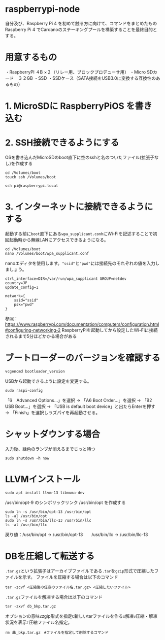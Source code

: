 # raspberrypi-node
自分及び、Raspberry Pi 4 を初めて触る方に向けて、コマンドをまとめたもの
Raspberry Pi 4 でCardanoのステーキングプールを構築することを最終目的とする。

# 用意するもの
・RaspberryPI ４B ×２（リレー用、ブロックプロデューサ用）
・Micro SDカード　３２GB
・SSD
・SSDケース（SATA接続をUSB3.0に変換する互換性のあるもの）

# 1. MicroSDに RaspberryPiOS を書き込む

# 2. SSH接続できるようにする
OSを書き込んだMicroSDのboot直下に空のsshと名のついたファイル(拡張子なし)を作成する
```
cd /Volumes/boot 
touch ssh /Volumes/boot 
```

```
ssh pi@raspberrypi.local
```

# 3. インターネットに接続できるようにする
起動する前に`boot`直下にある`wpa_supplicant.conh`にWi-Fiを記述することで初回起動時から無線LANにアクセスできるようになる。

```
cd /Volumes/boot
nano /Volumes/boot/wpa_supplicant.conf
```
nanoエディタを使用します。`"ssid"`と`"pwd"`には接続先のそれぞれの値を入力しましょう。
```
ctrl_interface=DIR=/var/run/wpa_supplicant GROUP=netdev
country=JP
update_config=1

network={
    ssid="ssid"
    psk="pwd"
}
```
参照：https://www.raspberrypi.com/documentation/computers/configuration.html#configuring-networking-2
RaspberryPiを起動してから設定したWi-Fiに接続されるまで5分ほどかかる場合がある

# ブートローダーのバージョンを確認する
```
vcgencmd bootloader_version
```
USBから起動できるように設定を変更する。
```
sudo raspi-config
```
「6　Advanced Options...」を選択 → 「A6 Boot Order...」を選択 → 「B2 USB Boot...」を選択 → 「USB is default boot device」と出たらEnterを押す → 「Finish」を選択しラズパイを再起動させる。



# シャットダウンする場合
入力後、緑色のランプが消えるまでじっと待つ
```
sudo shutdown -h now
```



# LLVMインストール
```
sudo apt install llvm-13 libnuma-dev
```
/usr/bin/opt-9 のシンボリックリンク /usr/bin/opt を作成する
```
sudo ln -s /usr/bin/opt-13 /usr/bin/opt
ls -al /usr/bin/opt
sudo ln -s /usr/bin/llc-13 /usr/bin/llc
ls -al /usr/bin/llc
```
戻り値：/usr/bin/opt -> /usr/bin/opt-13　　/usr/bin/llc -> /usr/bin/llc-13



# DBを圧縮して転送する
`.tar.gz`という拡張子はアーカイブファイルである`.tar`を`gzip`形式で圧縮したファイルを示す。
ファイルを圧縮する場合は以下のコマンド
```
tar -zcvf <圧縮後の任意のファイル名.tar.gz> <圧縮したいファイル>
```
`.tar.gz`ファイルを解凍する場合は以下のコマンド
```
tar -zxvf db_bkp.tar.gz
```
オプションの意味`Z`zgip形式を指定`C`新しいtarファイルを作る`x`解凍`v`圧縮・解凍状況を表示`f`圧縮ファイル名指定。
```
rm db_bkp.tar.gz　#ファイルを指定して削除するコマンド
```



